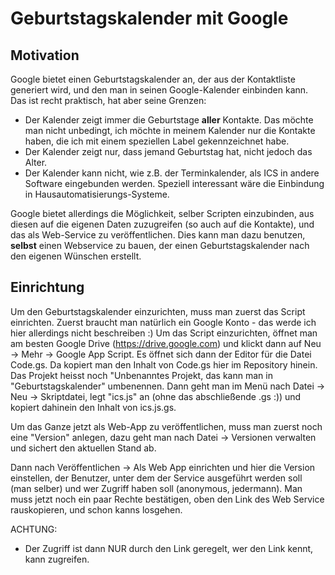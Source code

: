 # Geburtstagskalender mit Google
## Motivation

Google bietet einen Geburtstagskalender an, der aus der Kontaktliste generiert wird, und den man in seinen Google-Kalender einbinden kann. Das ist recht praktisch, hat aber seine Grenzen:
- Der Kalender zeigt immer die Geburtstage **aller** Kontakte. Das möchte man nicht unbedingt, ich möchte in meinem Kalender nur die Kontakte haben, die ich mit einem speziellen Label gekennzeichnet habe.
- Der Kalender zeigt nur, dass jemand Geburtstag hat, nicht jedoch das Alter.
- Der Kalender kann nicht, wie z.B. der Terminkalender, als ICS in andere Software eingebunden werden. Speziell interessant wäre die Einbindung in Hausautomatisierungs-Systeme.

Google bietet allerdings die Möglichkeit, selber Scripten einzubinden, aus diesen auf die eigenen Daten zuzugreifen (so auch auf die Kontakte), und das als Web-Service zu veröffentlichen. 
Dies kann man dazu benutzen, **selbst** einen Webservice zu bauen, der einen Geburtstagskalender nach den eigenen Wünschen erstellt.

## Einrichtung
Um den Geburtstagskalender einzurichten, muss man zuerst das Script einrichten. 
Zuerst braucht man natürlich ein Google Konto - das werde ich hier allerdings nicht beschreiben :)
Um das Script einzurichten, öffnet man am besten Google Drive (https://drive.google.com) und klickt dann auf Neu -> Mehr -> Google App Script.
Es öffnet sich dann der Editor für die Datei Code.gs.
Da kopiert man den Inhalt von Code.gs hier im Repository hinein.
Das Projekt heisst noch "Unbenanntes Projekt, das kann man in "Geburtstagskalender" umbenennen.
Dann geht man im Menü nach Datei -> Neu -> Skriptdatei, legt "ics.js" an (ohne das abschließende .gs :)) und kopiert dahinein den Inhalt von ics.js.gs.

Um das Ganze jetzt als Web-App zu veröffentlichen, muss man zuerst noch eine "Version" anlegen, dazu geht man nach 
Datei -> Versionen verwalten
und sichert den aktuellen Stand ab.

Dann nach Veröffentlichen -> Als Web App einrichten
und hier die Version einstellen, der Benutzer, unter dem der Service ausgeführt werden soll (man selber) und wer Zugriff haben soll (anonymous, jedermann).
Man muss jetzt noch ein paar Rechte bestätigen, oben den Link des Web Service rauskopieren, und schon kanns losgehen.

ACHTUNG:
- Der Zugriff ist dann NUR durch den Link geregelt, wer den Link kennt, kann zugreifen.


